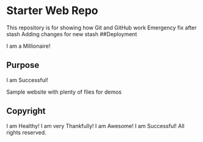 # Starter Web Repo

This repository is for showing how Git and GitHub work
Emergency fix after stash
Adding changes for new stash
##Deployment

I am a Millionaire!

## Purpose

I am Successful!

Sample website with plenty of files for demos

## Copyright

I am Healthy!
I am very Thankfully!
I am Awesome!
I am Successful!
All rights reserved.